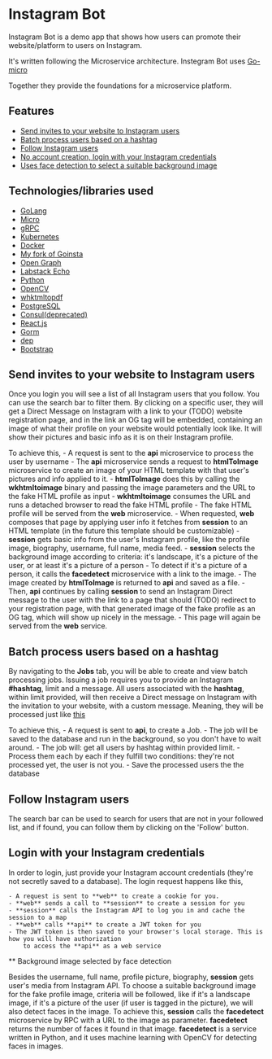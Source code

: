 # Instagram Bot

Instagram Bot is a demo app that shows how users can promote their website/platform to users on Instagram.

It's written following the Microservice architecture.
Instegram Bot uses [Go-micro](https://github.com/micro/go-micro)

Together they provide the foundations for a microservice platform.

## Features

- [Send invites to your website to Instagram users](#send-invites-to-your-website-to-instagram-users)
- [Batch process users based on a hashtag](#batch-process-users-based-on-a-hashtag)
- [Follow Instagram users](#follow-instagram-users)
- [No account creation, login with your Instagram credentials](#login-with-your-instagram-credentials)
- [Uses face detection to select a suitable background image](#background-image-selected-by-face-detection)

## Technologies/libraries used

- [GoLang](https://golang.org)
- [Micro](https://micro.mu)
- [gRPC](https://grpc.io)
- [Kubernetes](https://kubernetes.io)
- [Docker](https://www.docker.com)
- [My fork of Goinsta](https://github.com/zale144/goinsta)
- [Open Graph](http://ogp.me)
- [Labstack Echo](https://echo.labstack.com)
- [Python](https://www.python.org)
- [OpenCV](https://opencv.org)
- [whktmltopdf](https://wkhtmltopdf.org)
- [PostgreSQL](https://www.postgresql.org)
- [Consul(deprecated)](https://www.consul.io)
- [React.js](https://reactjs.org)
- [Gorm](http://gorm.io)
- [dep](https://golang.github.io/dep)
- [Bootstrap](https://getbootstrap.com)


## Send invites to your website to Instagram users

Once you login you will see a list of all Instagram users that you follow. You can use the search bar to filter
them. By clicking on a specific user, they will get a Direct Message on Instagram with a link to your (TODO)
website registration page, and in the link an OG tag will be embedded, containing an image of what their profile
on your website would potentially look like. It will show their pictures and basic info as it is on their Instagram
profile.

To achieve this,
    - A request is sent to the **api** microservice to process the user by username
    - The **api** microservice sends a request to **htmlToImage** microservice to create an image of your
        HTML template with that user's pictures and info applied to it.
    - **htmlToImage** does this by calling the **wkhtmltoimage** binary and passing
        the image parameters and the URL to the fake HTML profile as input
    - **wkhtmltoimage** consumes the URL and runs a detached browser to read the fake HTML profile
    - The fake HTML profile will be served from the **web** microservice.
    - When requested, **web** composes that page by applying user info it fetches from **session**
        to an HTML template (in the future this template should be customizable)
    - **session** gets basic info from the user's Instagram profile, like the profile image, biography,
        username, full name, media feed.
    - **session** selects the background image according to criteria: it's landscape, it's a picture of the user,
        or at least it's a picture of a person
    - To detect if it's a picture of a person, it calls the **facedetect** microservice with a link to the image.
    - The image created by **htmlToImage** is returned to **api** and saved as a file.
    - Then, **api** continues by calling **session** to send an Instagram Direct message to the user with the link
        to a page that should (TODO) redirect to your registration page, with that generated image of the
        fake profile as an OG tag, which will show up nicely in the message.
    - This page will again be served from the **web** service.

## Batch process users based on a hashtag

By navigating to the **Jobs** tab, you will be able to create and view batch processing jobs.
Issuing a job requires you to provide an Instagram **#hashtag**, limit and a message.
All users associated with the **hashtag**, within limit provided, will then receive a Direct message
on Instagram with the invitation to your website, with a custom message. Meaning, they will be processed
just like [this](#send-invites-to-your-website-to-instagram-users)

To achieve this,
    - A request is sent to **api**, to create a Job.
    - The job will be saved to the database and run in the background, so you don't have to wait around.
    - The job will: get all users by hashtag within provided limit.
    - Process them each by each if they fulfill two conditions: they're not processed yet, the user is not you.
    - Save the processed users the the database


## Follow Instagram users

The search bar can be used to search for users that are not in your followed list, and if found, you can
follow them by clicking on the 'Follow' button.

## Login with your Instagram credentials

In order to login, just provide your Instagram account credentials (they're not secretly saved to a database).
The login request happens like this,

    - A request is sent to **web** to create a cookie for you.
    - **web** sends a call to **session** to create a session for you
    - **session** calls the Instagram API to log you in and cache the session to a map
    - **web** calls **api** to create a JWT token for you
    - The JWT token is then saved to your browser's local storage. This is how you will have authorization
        to access the **api** as a web service

** Background image selected by face detection

Besides the username, full name, profile picture, biography, **session** gets user's media from Instagram API.
To choose a suitable background image for the fake profile image, criteria will be followed, like if it's
a landscape image, if it's a picture of the user (if user is tagged in the picture), we will also detect faces
in the image. To achieve this, **session** calls the **facedetect** microservice by RPC with a URL to the image
as parameter. **facedetect** returns the number of faces it found in that image. **facedetect** is a service
written in Python, and it uses machine learning with OpenCV for detecting faces in images.
